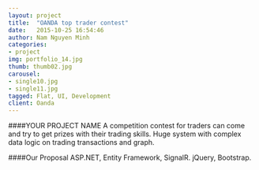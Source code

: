 ```yaml
---
layout: project
title:  "OANDA top trader contest"
date:   2015-10-25 16:54:46
author: Nam Nguyen Minh
categories:
- project
img: portfolio_14.jpg
thumb: thumb02.jpg
carousel:
- single10.jpg
- single11.jpg
tagged: Flat, UI, Development
client: Oanda
---
```

####YOUR PROJECT NAME
A competition contest for traders can come and try to get prizes with their trading
skills. Huge system with complex data logic on trading transactions and graph.

####Our Proposal
ASP.NET, Entity Framework, SignalR. jQuery, Bootstrap.
